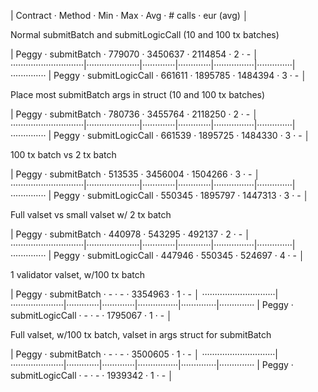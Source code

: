 |  Contract                  ·  Method             ·  Min        ·  Max        ·  Avg           ·  # calls     ·  eur (avg)  │

Normal submitBatch and submitLogicCall (10 and 100 tx batches)

|  Peggy                     ·  submitBatch        ·     779070  ·    3450637  ·       2114854  ·           2  ·          -  │
·····························|·····················|·············|·············|················|··············|··············
|  Peggy                     ·  submitLogicCall    ·     661611  ·    1895785  ·       1484394  ·           3  ·          -  │

Place most submitBatch args in struct (10 and 100 tx batches)

|  Peggy                     ·  submitBatch        ·     780736  ·    3455764  ·       2118250  ·           2  ·          -  │
·····························|·····················|·············|·············|················|··············|··············
|  Peggy                     ·  submitLogicCall    ·     661539  ·    1895725  ·       1484330  ·           3  ·          -  │

100 tx batch vs 2 tx batch

|  Peggy                     ·  submitBatch        ·     513535  ·    3456004  ·       1504266  ·           3  ·          -  │
·····························|·····················|·············|·············|················|··············|··············
|  Peggy                     ·  submitLogicCall    ·     550345  ·    1895797  ·       1447313  ·           3  ·          -  │

Full valset vs small valset w/ 2 tx batch

|  Peggy                     ·  submitBatch        ·     440978  ·     543295  ·        492137  ·           2  ·          -  │
·····························|·····················|·············|·············|················|··············|··············
|  Peggy                     ·  submitLogicCall    ·     447946  ·     550345  ·        524697  ·           4  ·          -  │

1 validator valset, w/100 tx batch

|  Peggy                     ·  submitBatch        ·          -  ·          -  ·       3354963  ·           1  ·          -  │
·····························|·····················|·············|·············|················|··············|··············
|  Peggy                     ·  submitLogicCall    ·          -  ·          -  ·       1795067  ·           1  ·          -  │

Full valset, w/100 tx batch, valset in args struct for submitBatch

|  Peggy                     ·  submitBatch        ·          -  ·          -  ·       3500605  ·           1  ·          -  │
·····························|·····················|·············|·············|················|··············|··············
|  Peggy                     ·  submitLogicCall    ·          -  ·          -  ·       1939342  ·           1  ·          -  │